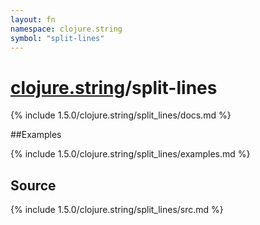 ```yaml
---
layout: fn
namespace: clojure.string
symbol: "split-lines"
---
```


# [clojure.string](../)/split-lines

{% include 1.5.0/clojure.string/split_lines/docs.md %}

##Examples

{% include 1.5.0/clojure.string/split_lines/examples.md %}
## Source
{% include 1.5.0/clojure.string/split_lines/src.md %}

